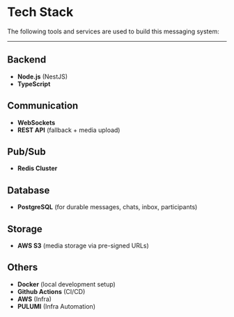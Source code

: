 # Tech Stack

The following tools and services are used to build this messaging system:

---

## Backend

- **Node.js** (NestJS)
- **TypeScript**

## Communication

- **WebSockets**
- **REST API** (fallback + media upload)

## Pub/Sub

- **Redis Cluster**

## Database

- **PostgreSQL** (for durable messages, chats, inbox, participants)

## Storage

- **AWS S3** (media storage via pre-signed URLs)

## Others

- **Docker** (local development setup)
- **Github Actions** (CI/CD)
- **AWS** (Infra)
- **PULUMI** (Infra Automation)
